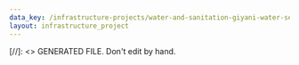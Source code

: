 ```yaml
---
data_key: /infrastructure-projects/water-and-sanitation-giyani-water-services-phase-2
layout: infrastructure_project
---
```

[//]: <> GENERATED FILE. Don't edit by hand.